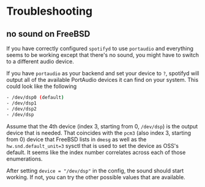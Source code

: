 # Troubleshooting

## no sound on FreeBSD

If you have correctly configured `spotifyd` to use `portaudio` and everything seems to be working except that there's no sound, you might have to switch to a different audio device.

If you have `portaudio` as your backend and set your device to `?`, spotifyd will output all of the available PortAudio devices it can find on your system.  This could look like the following

```bash
- /dev/dsp0 (default)
- /dev/dsp1
- /dev/dsp2
- /dev/dsp
```

Assume that the 4th device (index 3, starting from 0, `/dev/dsp`) is the output device that is needed. That coincides with the `pcm3` (also index 3, starting from 0) device that FreeBSD lists in `dmesg` as well as the `hw.snd.default_unit=3` sysctl that is used to set the device as OSS's default.  It seems like the index number correlates across each of those enumerations.

After setting `device = "/dev/dsp"` in the config, the sound should start working. If not, you can try the other possible values that are available.
